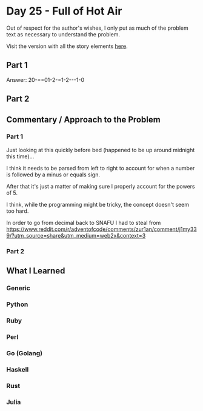 # Day 25 - Full of Hot Air

Out of respect for the author's wishes, I only put as much of the problem text as necessary to understand the problem.

Visit the version with all the story elements [here](https://adventofcode.com/2022/day/25).

## Part 1
Answer: 20-==01-2-=1-2---1-0
## Part 2

## Commentary / Approach to the Problem
### Part 1
Just looking at this quickly before bed (happened to be up around midnight this time)...

I think it needs to be parsed from left to right to account for when a number is followed by a minus or equals sign. 

After that it's just a matter of making sure I properly account for the powers of 5. 

I think, while the programming might be tricky, the concept doesn't seem too hard.

In order to go from decimal back to SNAFU I had to steal from https://www.reddit.com/r/adventofcode/comments/zur1an/comment/j1my339/?utm_source=share&utm_medium=web2x&context=3

### Part 2
## What I Learned

### Generic

### Python

### Ruby

### Perl

### Go (Golang)

### Haskell

### Rust

### Julia
    